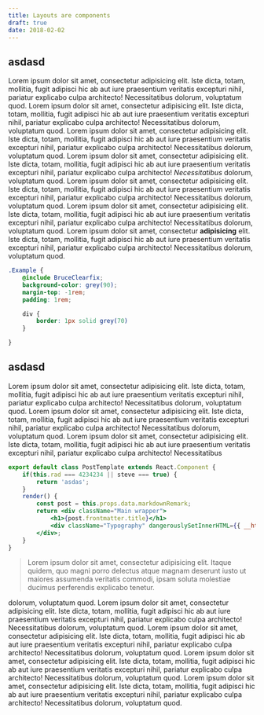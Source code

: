 ```yaml
---
title: Layouts are components
draft: true
date: 2018-02-02
---
```


## asdasd

Lorem ipsum dolor sit amet, consectetur adipisicing elit. Iste dicta, totam, mollitia, fugit adipisci hic ab aut iure praesentium veritatis excepturi nihil, pariatur explicabo culpa architecto! Necessitatibus dolorum, voluptatum quod. Lorem ipsum dolor sit amet, consectetur adipisicing elit. Iste dicta, totam, mollitia, fugit adipisci hic ab aut iure praesentium veritatis excepturi nihil, pariatur explicabo culpa architecto! Necessitatibus dolorum, voluptatum quod. Lorem ipsum dolor sit amet, consectetur adipisicing elit. Iste dicta, totam, mollitia, fugit adipisci hic ab aut iure praesentium veritatis excepturi nihil, pariatur explicabo culpa architecto! Necessitatibus dolorum, voluptatum quod. Lorem ipsum dolor sit amet, consectetur adipisicing elit. Iste dicta, totam, mollitia, fugit adipisci hic ab aut iure praesentium veritatis excepturi nihil, pariatur explicabo culpa architecto! *Necessitatibus* dolorum, voluptatum quod. Lorem ipsum dolor sit amet, consectetur adipisicing elit. Iste dicta, totam, mollitia, fugit adipisci hic ab aut iure praesentium veritatis excepturi nihil, pariatur explicabo culpa architecto! Necessitatibus dolorum, voluptatum quod. Lorem ipsum dolor sit amet, consectetur adipisicing elit. Iste dicta, totam, mollitia, fugit adipisci hic ab aut iure praesentium veritatis excepturi nihil, pariatur explicabo culpa architecto! Necessitatibus dolorum, voluptatum quod.
Lorem ipsum dolor sit amet, consectetur **adipisicing** elit. Iste dicta, totam, mollitia, fugit adipisci hic ab aut iure praesentium veritatis excepturi nihil, pariatur explicabo culpa architecto! Necessitatibus dolorum, voluptatum quod.

```scss
.Example {
    @include BruceClearfix;
    background-color: grey(90);
    margin-top: -1rem;
    padding: 1rem;

    div {
        border: 1px solid grey(70)
    }

}

```


## asdasd

Lorem ipsum dolor sit amet, consectetur adipisicing elit. Iste dicta, totam, mollitia, fugit adipisci hic ab aut iure praesentium veritatis excepturi nihil, pariatur explicabo culpa architecto! Necessitatibus dolorum, voluptatum quod. Lorem ipsum dolor sit amet, consectetur adipisicing elit. Iste dicta, totam, mollitia, fugit adipisci hic ab aut iure praesentium veritatis excepturi nihil, pariatur explicabo culpa architecto! Necessitatibus dolorum, voluptatum quod. Lorem ipsum dolor sit amet, consectetur adipisicing elit. Iste dicta, totam, mollitia, fugit adipisci hic ab aut iure praesentium veritatis excepturi nihil, pariatur explicabo culpa architecto! Necessitatibus 


```jsx
export default class PostTemplate extends React.Component {
    if(this.rad === 4234234 || steve === true) {
        return 'asdas';
    }
    render() {
        const post = this.props.data.markdownRemark;
        return <div className="Main wrapper">
            <h1>{post.frontmatter.title}</h1>
            <div className="Typography" dangerouslySetInnerHTML={{ __html: post.html }} />
        </div>;
    }
}
```

> Lorem ipsum dolor sit amet, consectetur adipisicing elit. Itaque quidem, quo magni porro delectus atque magnam deserunt iusto ut maiores assumenda veritatis commodi, ipsam soluta molestiae ducimus perferendis explicabo tenetur.

dolorum, voluptatum quod. Lorem ipsum dolor sit amet, consectetur adipisicing elit. Iste dicta, totam, mollitia, fugit adipisci hic ab aut iure praesentium veritatis excepturi nihil, pariatur explicabo culpa architecto! Necessitatibus dolorum, voluptatum quod. Lorem ipsum dolor sit amet, consectetur adipisicing elit. Iste dicta, totam, mollitia, fugit adipisci hic ab aut iure praesentium veritatis excepturi nihil, pariatur explicabo culpa architecto! Necessitatibus dolorum, voluptatum quod. Lorem ipsum dolor sit amet, consectetur adipisicing elit. Iste dicta, totam, mollitia, fugit adipisci hic ab aut iure praesentium veritatis excepturi nihil, pariatur explicabo culpa architecto! Necessitatibus dolorum, voluptatum quod.
Lorem ipsum dolor sit amet, consectetur adipisicing elit. Iste dicta, totam, mollitia, fugit adipisci hic ab aut iure praesentium veritatis excepturi nihil, pariatur explicabo culpa architecto! Necessitatibus dolorum, voluptatum quod.

